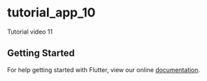 # tutorial_app_10

Tutorial video 11

## Getting Started

For help getting started with Flutter, view our online
[documentation](https://flutter.io/).
